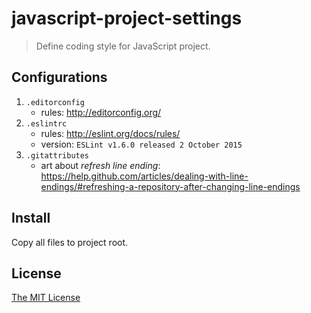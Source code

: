 # javascript-project-settings

> Define coding style for JavaScript project.

## Configurations

1. `.editorconfig`
    - rules: http://editorconfig.org/
2. `.eslintrc`
    - rules: http://eslint.org/docs/rules/
    - version: `ESLint v1.6.0 released 2 October 2015`
3. `.gitattributes`
    - art about *refresh line ending*: https://help.github.com/articles/dealing-with-line-endings/#refreshing-a-repository-after-changing-line-endings

## Install

Copy all files to project root.

## License

[The MIT License](http://piecioshka.mit-license.org)
